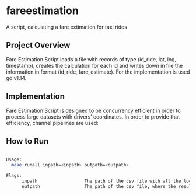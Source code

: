 # fareestimation

A script, calculating a fare extimation for taxi rides

## Project Overview

Fare Estimation Script loads a file with records of type (id_ride, lat, lng, timestamp), creates the calculation for each id and writes down in file the information in format  (id_ride, fare_estimate). For the implementation is used go v1.14.

## Implementation

Fare Estimation Script is designed to be concurrency efficient in order to process large datasets with drivers’ coordinates. In order to provide that efficiency, channel pipelines are used:

## How to Run

```bash

Usage:
  make runall inpath=<inpath> outpath=<outpath>

Flags:
      inpath                  The path of the csv file with all the location signals ex. ./test/testdata/test.csv
      outpath                 The path of the csv file, where the result is stored ex. ./results/out.csv
```
